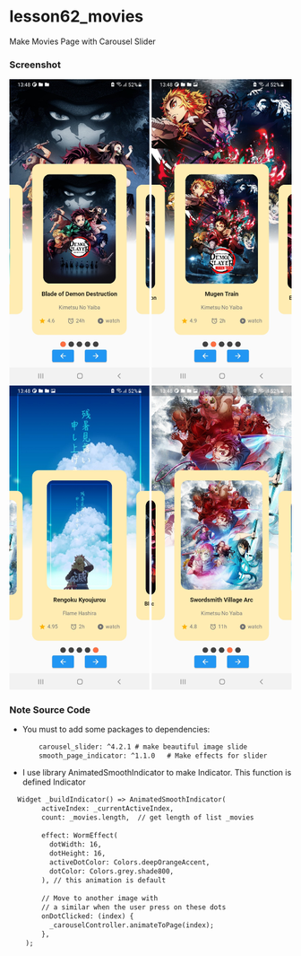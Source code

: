 # lesson62_movies
Make Movies Page with Carousel Slider

### Screenshot
[<img src="assets/screenshot/img_movie_in_2.jpg" width="250">](assets/screenshot/img_movie_in_2.jpg)
[<img src="assets/screenshot/img_movie_in_1.jpg" width="250">](assets/screenshot/img_movie_in_1.jpg)
[<img src="assets/screenshot/img_movie_in_3.jpg" width="250">](assets/screenshot/img_movie_in_3.jpg)
[<img src="assets/screenshot/img_movie_in_4.jpg" width="250">](assets/screenshot/img_movie_in_4.jpg)

### Note Source Code
- You must to add some packages to dependencies:
    ```
        carousel_slider: ^4.2.1 # make beautiful image slide
        smooth_page_indicator: ^1.1.0   # Make effects for slider
    ```
- I use library AnimatedSmoothIndicator to make Indicator. This function is defined Indicator
```
  Widget _buildIndicator() => AnimatedSmoothIndicator(
        activeIndex: _currentActiveIndex,   
        count: _movies.length,  // get length of list _movies
        
        effect: WormEffect(
          dotWidth: 16,
          dotHeight: 16,
          activeDotColor: Colors.deepOrangeAccent,
          dotColor: Colors.grey.shade800,
        ), // this animation is default

        // Move to another image with
        // a similar when the user press on these dots
        onDotClicked: (index) {
          _carouselController.animateToPage(index);
        },
    );
```
